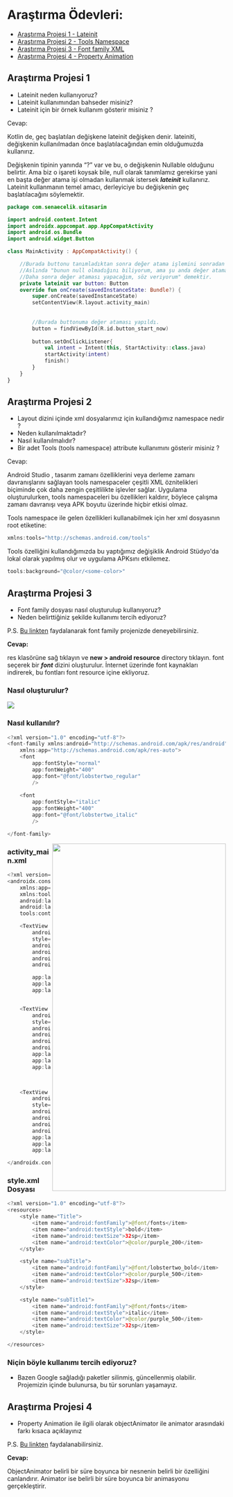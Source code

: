 # Araştırma Ödevleri:

- [Araştırma Projesi 1 - Lateinit](#1)
- [Araştırma Projesi 2 - Tools Namespace](#2)
- [Araştırma Projesi 3 - Font family XML](#3)
- [Araştırma Projesi 4 - Property Animation](#4)


## <a name="1"></a> Araştırma Projesi 1

- Lateinit neden kullanıyoruz?
- Lateinit kullanımından bahseder misiniz?
- Lateinit için bir örnek kullanım gösterir misiniz ?


Cevap: 

Kotlin de, geç başlatılan değişkene lateinit değişken denir. lateiniti, değişkenin kullanılmadan önce başlatılacağından emin olduğumuzda kullanırız.

Değişkenin tipinin yanında “?” var ve bu, o değişkenin Nullable olduğunu belirtir. Ama biz o işareti koysak bile, null olarak tanımlamız gerekirse yani en başta değer atama işi olmadan kullanmak istersek ***lateinit*** kullanırız. Lateinit kullanmanın temel amacı, derleyiciye bu değişkenin geç başlatılacağını söylemektir.



```kotlin
package com.senaecelik.uitasarim

import android.content.Intent
import androidx.appcompat.app.AppCompatActivity
import android.os.Bundle
import android.widget.Button

class MainActivity : AppCompatActivity() {

    //Burada buttonu tanımladıktan sonra değer atama işlemini sonradan yapacağımızı söylüyoruz.
    //Aslında "bunun null olmadığını biliyorum, ama şu anda değer atamak istemiyorum.
    //Daha sonra değer ataması yapacağım, söz veriyorum" demektir.
    private lateinit var button: Button
    override fun onCreate(savedInstanceState: Bundle?) {
        super.onCreate(savedInstanceState)
        setContentView(R.layout.activity_main)
        
        
        //Burada buttonuma değer ataması yapıldı.
        button = findViewById(R.id.button_start_now)
        
        button.setOnClickListener{
            val intent = Intent(this, StartActivity::class.java)
            startActivity(intent)
            finish()
        }
    }
}
```


## <a name="2"></a> Araştırma Projesi 2


- Layout dizini içinde xml dosyalarımız için kullandığımız namespace nedir ?
- Neden kullanılmaktadır?
- Nasıl kullanılmalıdır?
- Bir adet Tools (tools namespace) attribute kullanımını gösterir misiniz ? 

Cevap: 

Android Studio , tasarım zamanı özelliklerini veya derleme zamanı davranışlarını sağlayan tools namespaceler çeşitli XML öznitelikleri biçiminde çok daha zengin çeşitlilikte işlevler sağlar. Uygulama  oluşturulurken, tools namespaceleri bu özellikleri kaldırır, böylece çalışma zamanı davranışı veya APK
boyutu üzerinde hiçbir etkisi olmaz. 

Tools namespace ile gelen özellikleri kullanabilmek için her xml dosyasının root etiketine:

```kotlin
xmlns:tools="http://schemas.android.com/tools"
```

Tools özelliğini kullandığımızda bu yaptığımız değişiklik Android Stüdyo'da lokal olarak yapılmış olur ve uygulama APKsını etkilemez.

```kotlin
tools:background="@color/<some-color>"
```
## <a name="3"></a> Araştırma Projesi 3

- Font family dosyası nasıl oluşturulup kullanıyoruz?
- Neden belirttiğiniz şekilde kullanımı tercih ediyoruz?

P.S. [Bu linkten](https://developer.android.com/guide/topics/ui/look-and-feel/fonts-in-xml ) faydalanarak font family projenizde deneyebilirsiniz.

**Cevap:**

res klasörüne sağ tıklayın ve **new > android resource** directory tıklayın. font seçerek bir ***font*** dizini oluşturulur. İnternet üzerinde font kaynakları indirerek, bu fontları font resource içine ekliyoruz. 

### Nasıl oluşturulur?

<img align="center" src="https://user-images.githubusercontent.com/48855691/163952320-cb57f674-72ba-4a1c-b4c8-e7928eae239c.gif">

### Nasıl kullanılır?
```kotlin
<?xml version="1.0" encoding="utf-8"?>
<font-family xmlns:android="http://schemas.android.com/apk/res/android"
    xmlns:app="http://schemas.android.com/apk/res-auto">
    <font
        app:fontStyle="normal"
        app:fontWeight="400"
        app:font="@font/lobstertwo_regular"
        />
  
    <font
        app:fontStyle="italic"
        app:fontWeight="400"
        app:font="@font/lobstertwo_italic"
        />

</font-family>
```



<img align="right" width="400" height="800" src="https://user-images.githubusercontent.com/48855691/163959897-bc452eef-0a86-4f59-a5d9-0f13856834d9.png">

### activity_main.xml

```kotlin
<?xml version="1.0" encoding="utf-8"?>
<androidx.constraintlayout.widget.ConstraintLayout xmlns:android="http://schemas.android.com/apk/res/android"
    xmlns:app="http://schemas.android.com/apk/res-auto"
    xmlns:tools="http://schemas.android.com/tools"
    android:layout_width="match_parent"
    android:layout_height="match_parent"
    tools:context=".MainActivity">

    <TextView
        android:id="@+id/textView1"
        style="@style/Title"
        android:layout_width="wrap_content"
        android:layout_height="wrap_content"
        android:layout_marginTop="200dp"
        android:text="@string/title"

        app:layout_constraintLeft_toLeftOf="parent"
        app:layout_constraintRight_toRightOf="parent"
        app:layout_constraintTop_toTopOf="parent" />


    <TextView
        android:id="@+id/textView2"
        style="@style/subTitle"
        android:layout_width="wrap_content"
        android:layout_height="wrap_content"
        android:text="@string/subTitle"
        android:layout_marginTop="32dp"
        app:layout_constraintEnd_toEndOf="parent"
        app:layout_constraintStart_toStartOf="parent"
        app:layout_constraintTop_toBottomOf="@+id/textView1" />

 

    <TextView
        android:id="@+id/textView3"
        style="@style/subTitle1"
        android:layout_width="wrap_content"
        android:layout_height="wrap_content"
        android:text="@string/subTitle1"
        android:layout_marginTop="32dp"
        app:layout_constraintEnd_toEndOf="parent"
        app:layout_constraintStart_toStartOf="parent"
        app:layout_constraintTop_toBottomOf="@+id/textView2" />

</androidx.constraintlayout.widget.ConstraintLayout>
```
### style.xml Dosyası


```kotlin
<?xml version="1.0" encoding="utf-8"?>
<resources>
    <style name="Title">
        <item name="android:fontFamily">@font/fonts</item>
        <item name="android:textStyle">bold</item>
        <item name="android:textSize">32sp</item>
        <item name="android:textColor">@color/purple_200</item>
    </style>

    <style name="subTitle">
        <item name="android:fontFamily">@font/lobstertwo_bold</item>
        <item name="android:textColor">@color/purple_500</item>
        <item name="android:textSize">32sp</item>
    </style>

    <style name="subTitle1">
        <item name="android:fontFamily">@font/fonts</item>
        <item name="android:textStyle">italic</item>
        <item name="android:textColor">@color/purple_500</item>
        <item name="android:textSize">32sp</item>
    </style>

</resources>
```

### Niçin böyle kullanımı tercih ediyoruz? 
- Bazen Google sağladığı paketler silinmiş, güncellenmiş olabilir. Projemizin içinde bulunursa, bu tür sorunları yaşamayız.



## <a name="4"></a> Araştırma Projesi 4

- Property Animation ile ilgili olarak objectAnimator ile animator arasındaki farkı kısaca açıklayınız

P.S. [Bu linkten](https://developer.android.com/guide/topics/resources/animation-resource#Property) faydalanabilirsiniz.

**Cevap:**

ObjectAnimator belirli bir süre boyunca bir nesnenin belirli bir özelliğini canlandırır. Animator ise belirli bir süre boyunca bir animasyonu gerçekleştirir.
